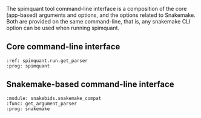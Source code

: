 The spimquant tool command-line interface is a composition of the core (app-based) 
arguments and options, and the options related to Snakemake. Both are provided on 
the same command-line, that is, any snakemake CLI option can be used when running spimquant.

## Core command-line interface

```{argparse}
:ref: spimquant.run.get_parser
:prog: spimquant
```

## Snakemake-based command-line interface

```{argparse}
:module: snakebids.snakemake_compat
:func: get_argument_parser
:prog: snakemake
```

